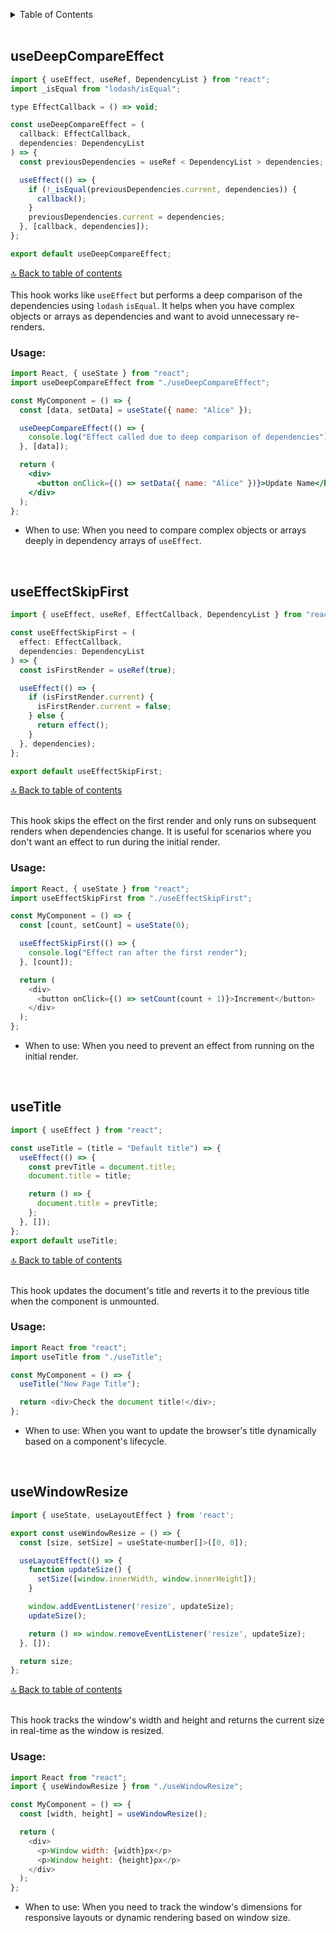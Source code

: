 <!-- TABLE OF CONTENTS -->

<a id="table-of-contents"></a>

<details>
  <summary>Table of Contents</summary>
  <ul>
    <li>
      <a href="#usedeepcompareeffect">useDeepCompareEffect</a>
    </li>
      <li><a href="#useeffectskipfirst">useEffectSkipFirst</a></li>
       <li><a href="#usetitle">useTitle</a></li>
      <li><a href="#usewindowresize">useWindowResize</a></li>
  </ul>
</details>

<br />

<!-- useDeepCompareEffect-->

## useDeepCompareEffect

```js
import { useEffect, useRef, DependencyList } from "react";
import _isEqual from "lodash/isEqual";

type EffectCallback = () => void;

const useDeepCompareEffect = (
  callback: EffectCallback,
  dependencies: DependencyList
) => {
  const previousDependencies = useRef < DependencyList > dependencies;

  useEffect(() => {
    if (!_isEqual(previousDependencies.current, dependencies)) {
      callback();
    }
    previousDependencies.current = dependencies;
  }, [callback, dependencies]);
};

export default useDeepCompareEffect;
```

[🔝 Back to table of contents](#table-of-contents)
<br />
<br />
This hook works like `useEffect` but performs a deep comparison of the dependencies using `lodash` `isEqual`. It helps when you have complex objects or arrays as dependencies and want to avoid unnecessary re-renders.

### Usage:

```jsx
import React, { useState } from "react";
import useDeepCompareEffect from "./useDeepCompareEffect";

const MyComponent = () => {
  const [data, setData] = useState({ name: "Alice" });

  useDeepCompareEffect(() => {
    console.log("Effect called due to deep comparison of dependencies");
  }, [data]);

  return (
    <div>
      <button onClick={() => setData({ name: "Alice" })}>Update Name</button>
    </div>
  );
};
```

- When to use: When you need to compare complex objects or arrays deeply in dependency arrays of `useEffect`.

<br />

<!-- useEffectSkipFirst-->

## useEffectSkipFirst

```js
import { useEffect, useRef, EffectCallback, DependencyList } from "react";

const useEffectSkipFirst = (
  effect: EffectCallback,
  dependencies: DependencyList
) => {
  const isFirstRender = useRef(true);

  useEffect(() => {
    if (isFirstRender.current) {
      isFirstRender.current = false;
    } else {
      return effect();
    }
  }, dependencies);
};

export default useEffectSkipFirst;
```

[🔝 Back to table of contents](#table-of-contents)
<br />
<br />

This hook skips the effect on the first render and only runs on subsequent renders when dependencies change. It is useful for scenarios where you don't want an effect to run during the initial render.

### Usage:

```js
import React, { useState } from "react";
import useEffectSkipFirst from "./useEffectSkipFirst";

const MyComponent = () => {
  const [count, setCount] = useState(0);

  useEffectSkipFirst(() => {
    console.log("Effect ran after the first render");
  }, [count]);

  return (
    <div>
      <button onClick={() => setCount(count + 1)}>Increment</button>
    </div>
  );
};
```

- When to use: When you need to prevent an effect from running on the initial render.

<br />

<!-- useTitle-->

## useTitle

```js
import { useEffect } from "react";

const useTitle = (title = "Default title") => {
  useEffect(() => {
    const prevTitle = document.title;
    document.title = title;

    return () => {
      document.title = prevTitle;
    };
  }, []);
};
export default useTitle;
```

[🔝 Back to table of contents](#table-of-contents)
<br />
<br />

This hook updates the document's title and reverts it to the previous title when the component is unmounted.

### Usage:

```js
import React from "react";
import useTitle from "./useTitle";

const MyComponent = () => {
  useTitle("New Page Title");

  return <div>Check the document title!</div>;
};
```

- When to use: When you want to update the browser's title dynamically based on a component's lifecycle.

<br />

<!-- useWindowResize-->

## useWindowResize

```js
import { useState, useLayoutEffect } from 'react';

export const useWindowResize = () => {
  const [size, setSize] = useState<number[]>([0, 0]);

  useLayoutEffect(() => {
    function updateSize() {
      setSize([window.innerWidth, window.innerHeight]);
    }

    window.addEventListener('resize', updateSize);
    updateSize();

    return () => window.removeEventListener('resize', updateSize);
  }, []);

  return size;
};
```

[🔝 Back to table of contents](#table-of-contents)
<br />
<br />

This hook tracks the window's width and height and returns the current size in real-time as the window is resized.

### Usage:

```js
import React from "react";
import { useWindowResize } from "./useWindowResize";

const MyComponent = () => {
  const [width, height] = useWindowResize();

  return (
    <div>
      <p>Window width: {width}px</p>
      <p>Window height: {height}px</p>
    </div>
  );
};
```

- When to use: When you need to track the window's dimensions for responsive layouts or dynamic rendering based on window size.

<br />
